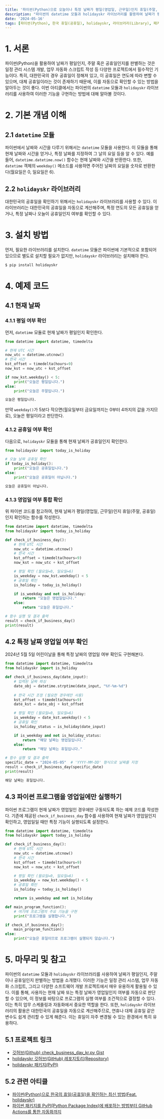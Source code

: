 ```yaml
---
title: '파이썬(Python)으로 오늘이나 특정 날짜가 평일(영업일, 근무일)인지 휴일(주말, 공휴일)인지 확인하는 방법(Feat. holidayskr)'
description: "파이썬의 datetime 모듈과 holidayskr 라이브러리를 활용하여 날짜가 평일인지, 주말이나 공휴일인지를 자동으로 판별하는 방법을 소개한다. 일정 관리 시스템과 업무 자동화 스크립트 개발에 필수적인 이 기능은 특히 공휴일이 연도에 따라 변하는 대한민국에서 유용하게 사용될 수 있다. 대체 공휴일까지 고려한 자동 계산 방법을 배우고, 프로그램 실행을 조건적으로 제어하는 예제 코드도 제공한다."
date: '2024-05-16'
tags: [파이썬(Python), 한국 휴일(공휴일), holidayskr, 라이브러리(Library), 패키지(Package), PyPI, 공휴일 API]
---
```

# 1. 서론

파이썬(Python)을 활용하여 날짜가 평일인지, 주말 혹은 공휴일인지를 판별하는 것은 일정 관리 시스템 개발, 업무 자동화 스크립트 작성 등 다양한 프로젝트에서 필수적인 기능이다. 특히, 대한민국의 경우 공휴일이 정해져 있고, 이 공휴일은 연도에 따라 변할 수 있으며, 대체 공휴일이라는 것이 존재하기 때문에, 이를 자동으로 확인할 수 있는 방법을 알아두는 것이 좋다. 이번 아티클에서는 파이썬의 `datetime` 모듈과 `holidayskr` 라이브러리를 사용하여 이러한 기능을 구현하는 방법에 대해 알아볼 것이다.

# 2. 기본 개념 이해

## 2.1 `datetime` 모듈

파이썬에서 날짜와 시간을 다루기 위해서는 `datetime` 모듈을 사용한다. 이 모듈을 통해 현재 날짜와 시간을 얻거나, 특정 날짜를 지정하여 그 날의 요일 등을 알 수 있다. 예를 들어, `datetime.datetime.now()` 함수는 현재 날짜와 시간을 반환한다. 또한, `datetime` 객체의 `weekday()` 메소드를 사용하면 주어진 날짜의 요일을 숫자로 반환한다(월요일은 0, 일요일은 6).

## 2.2 `holidayskr` 라이브러리

대한민국의 공휴일을 확인하기 위해서는 `holidayskr` 라이브러리를 사용할 수 있다. 이 라이브러리는 대한민국의 공휴일을 자동으로 계산해주며, 특정 연도의 모든 공휴일을 얻거나, 특정 날짜나 오늘이 공휴일인지 여부를 확인할 수 있다.

# 3. 설치 방법

먼저, 필요한 라이브러리를 설치한다. `datetime` 모듈은 파이썬에 기본적으로 포함되어 있으므로 별도로 설치할 필요가 없지만, `holidayskr` 라이브러리는 설치해야 한다.

```sh
$ pip install holidayskr
```

# 4. 예제 코드

## 4.1 현재 날짜

### 4.1.1 평일 여부 확인

먼저, `datetime` 모듈로 현재 날짜가 평일인지 확인한다.

```python
from datetime import datetime, timedelta

# 현재 UTC 시간
now_utc = datetime.utcnow()
# 한국 시간
kst_offset = timedelta(hours=9)
now_kst = now_utc + kst_offset

if now_kst.weekday() < 5:
    print("오늘은 평일입니다.")
else:
    print("오늘은 주말입니다.")
```

```sh
오늘은 평일입니다.
```

만약 `weekday()`가 5보다 작으면(월요일부터 금요일까지는 0부터 4까지의 값을 가지므로), 오늘은 평일이라고 판단한다.

### 4.1.2 공휴일 여부 확인

다음으로, `holidayskr` 모듈을 통해 현재 날짜가 공휴일인지 확인한다.

```py
from holidayskr import today_is_holiday

# 오늘 날짜 공휴일 확인
if today_is_holiday():
    print("오늘은 공휴일입니다.")
else:
    print("오늘은 공휴일이 아닙니다.")
```

```sh
오늘은 공휴일이 아닙니다.
```

### 4.1.3 영업일 여부 통합 확인

위 파이썬 코드를 참고하여, 현재 날짜가 평일(영업일, 근무일)인지 휴일(주말, 공휴일)인지 확인하는 함수를 작성한다.

```python
from datetime import datetime, timedelta
from holidayskr import today_is_holiday

def check_if_business_day():
    # 현재 UTC 시간
    now_utc = datetime.utcnow()
    # 한국 시간
    kst_offset = timedelta(hours=9)
    now_kst = now_utc + kst_offset

    # 평일 확인 (월요일=0, 일요일=6)
    is_weekday = now_kst.weekday() < 5
    # 공휴일 확인
    is_holiday = today_is_holiday()

    if is_weekday and not is_holiday:
        return "오늘은 영업일입니다."
    else:
        return "오늘은 휴일입니다."

# 함수 실행 및 결과 출력
result = check_if_business_day()
print(result)
```

## 4.2 특정 날짜 영업일 여부 확인

2024년 5월 5일 어린이날을 통해 특정 날짜의 영업일 여부 확인도 구현해본다.

```py
from datetime import datetime, timedelta
from holidayskr import is_holiday

def check_if_business_day(date_input):
    # 입력된 날짜 파싱
    date_obj = datetime.strptime(date_input, "%Y-%m-%d")
    
    # 한국 시간 조정 (필요한 경우에만 사용)
    kst_offset = timedelta(hours=9)
    date_kst = date_obj + kst_offset

    # 평일 확인 (월요일=0, 일요일=6)
    is_weekday = date_kst.weekday() < 5
    # 공휴일 확인
    is_holiday_status = is_holiday(date_input)

    if is_weekday and not is_holiday_status:
        return "해당 날짜는 영업일입니다."
    else:
        return "해당 날짜는 휴일입니다."

# 함수 실행 및 결과 출력
specific_date = "2024-05-05"  # 'YYYY-MM-DD' 형식으로 날짜를 지정
result = check_if_business_day(specific_date)
print(result)
```

```sh
해당 날짜는 휴일입니다.
```

## 4.3 파이썬 프로그램을 영업일에만 실행하기

파이썬 프로그램이 현재 날짜가 영업일인 경우에만 구동되도록 하는 예제 코드를 작성한다. 기존에 제공된 `check_if_business_day` 함수를 사용하여 현재 날짜가 영업일인지 확인하고, 영업일일 때만 특정 기능이 실행되도록 설정한다.

```py
from datetime import datetime, timedelta
from holidayskr import today_is_holiday

def check_if_business_day():
    # 현재 UTC 시간
    now_utc = datetime.utcnow()
    # 한국 시간
    kst_offset = timedelta(hours=9)
    now_kst = now_utc + kst_offset

    # 평일 확인 (월요일=0, 일요일=6)
    is_weekday = now_kst.weekday() < 5
    # 공휴일 확인
    is_holiday = today_is_holiday()

    return is_weekday and not is_holiday

def main_program_function():
    # 여기에 프로그램의 주요 기능을 구현
    print("프로그램을 실행합니다.")

if check_if_business_day():
    main_program_function()
else:
    print("오늘은 휴일이므로 프로그램이 실행되지 않습니다.")
```

# 5. 마무리 및 참고

파이썬의 `datetime` 모듈과 `holidayskr` 라이브러리를 사용하여 날짜가 평일인지, 주말이나 공휴일인지 판별하는 방법을 소개했다. 이러한 기능은 일정 관리 시스템, 업무 자동화 스크립트, 그리고 다양한 소프트웨어 개발 프로젝트에서 매우 유용하게 활용될 수 있다. 이를 통해, 사용자는 현재 날짜 또는 특정 날짜가 영업일인지 여부를 자동으로 판단할 수 있으며, 이 정보를 바탕으로 프로그램의 실행 여부를 조건적으로 결정할 수 있다. 이는 특히 업무 스케줄링과 자동화에서 중요한 역할을 한다. 또한, `holidayskr` 라이브러리의 활용은 대한민국의 공휴일을 자동으로 계산해주므로, 연휴나 대체 공휴일 같은 변수도 쉽게 관리할 수 있게 해준다. 이는 휴일이 자주 변경될 수 있는 환경에서 특히 유용하다.

## 5.1 프로젝트 링크

- [깃허브(Github) check_business_day_kr.py Gist](https://gist.github.com/6mini/a348c74431babc69e9cef6115bfb7b00)
- [holidayskr 깃허브(GitHub) 레포지토리(Repository)](https://github.com/6mini/holidayskr)
- [holidayskr 패키지(PyPI)](https://pypi.org/project/holidayskr/)

## 5.2 관련 아티클

- [파이썬(Python)으로 한국의 휴일(공휴일)을 확인하는 최신 방법(Feat. holidayskr)](/python-holidayskr-korean-holiday-check-guide)
- [파이썬 패키지를 PyPI(Python Package Index)에 배포하는 방법부터 GitHub Actions를 통한 자동화까지](/python-package-deployment-pypi-github-actions)